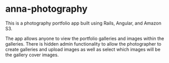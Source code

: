 # anna-photography

This is a photography portfolio app built using Rails, Angular, and Amazon S3.

The app allows anyone to view the portfolio galleries and images within the galleries. There is hidden admin functionality to allow the photographer to create galleries and upload images as well as select which images will be the gallery cover images.
